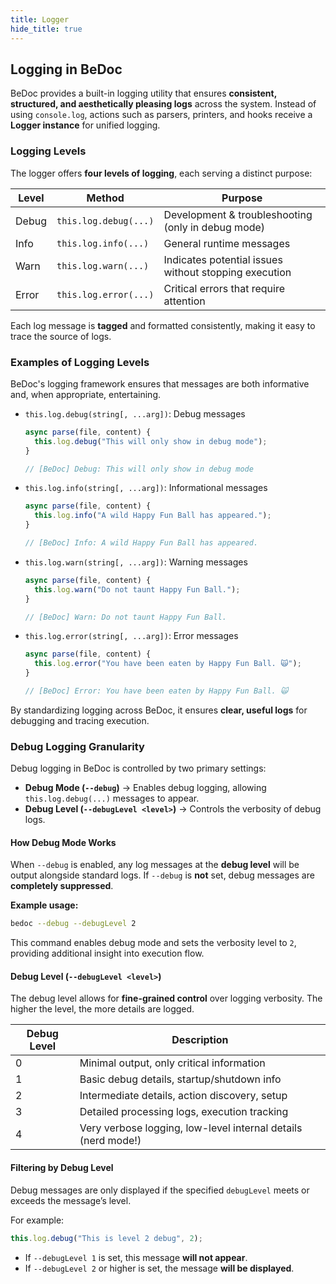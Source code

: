 ```yaml
---
title: Logger
hide_title: true
---
```


## **Logging in BeDoc**

BeDoc provides a built-in logging utility that ensures **consistent, structured, and aesthetically pleasing logs** across the system. Instead of using `console.log`, actions such as parsers, printers, and hooks receive a **Logger instance** for unified logging.

### **Logging Levels**

The logger offers **four levels of logging**, each serving a distinct purpose:

| Level | Method                | Purpose                                               |
| ----- | --------------------- | ----------------------------------------------------- |
| Debug | `this.log.debug(...)` | Development & troubleshooting (only in debug mode)    |
| Info  | `this.log.info(...)`  | General runtime messages                              |
| Warn  | `this.log.warn(...)`  | Indicates potential issues without stopping execution |
| Error | `this.log.error(...)` | Critical errors that require attention                |


Each log message is **tagged** and formatted consistently, making it easy to trace the source of logs.

### **Examples of Logging Levels**

BeDoc's logging framework ensures that messages are both informative and, when appropriate, entertaining.

- `this.log.debug(string[, ...arg])`: Debug messages
  ```javascript
  async parse(file, content) {
    this.log.debug("This will only show in debug mode");
  }

  // [BeDoc] Debug: This will only show in debug mode
  ```
- `this.log.info(string[, ...arg])`: Informational messages
  ```javascript
  async parse(file, content) {
    this.log.info("A wild Happy Fun Ball has appeared.");
  }

  // [BeDoc] Info: A wild Happy Fun Ball has appeared.
  ```
- `this.log.warn(string[, ...arg])`: Warning messages
  ```javascript
  async parse(file, content) {
    this.log.warn("Do not taunt Happy Fun Ball.");
  }

  // [BeDoc] Warn: Do not taunt Happy Fun Ball.
  ```
- `this.log.error(string[, ...arg])`: Error messages
  ```javascript
  async parse(file, content) {
    this.log.error("You have been eaten by Happy Fun Ball. 🙀");
  }

  // [BeDoc] Error: You have been eaten by Happy Fun Ball. 🙀
  ```

By standardizing logging across BeDoc, it ensures **clear, useful logs** for debugging and tracing execution.

### **Debug Logging Granularity**

Debug logging in BeDoc is controlled by two primary settings:

- **Debug Mode (`--debug`)** → Enables debug logging, allowing `this.log.debug(...)` messages to appear.
- **Debug Level (`--debugLevel <level>`)** → Controls the verbosity of debug logs.

#### **How Debug Mode Works**
When `--debug` is enabled, any log messages at the **debug level** will be output alongside standard logs. If `--debug` is **not** set, debug messages are **completely suppressed**.

**Example usage:**
```sh
bedoc --debug --debugLevel 2
```
This command enables debug mode and sets the verbosity level to `2`, providing additional insight into execution flow.

#### **Debug Level (`--debugLevel <level>`)**

The debug level allows for **fine-grained control** over logging verbosity. The higher the level, the more details are logged.

| Debug Level | Description                                                   |
| ----------- | ------------------------------------------------------------- |
| 0           | Minimal output, only critical information                     |
| 1           | Basic debug details, startup/shutdown info                    |
| 2           | Intermediate details, action discovery, setup                 |
| 3           | Detailed processing logs, execution tracking                  |
| 4           | Very verbose logging, low-level internal details (nerd mode!) |

#### **Filtering by Debug Level**
Debug messages are only displayed if the specified `debugLevel` meets or exceeds the message’s level.

For example:
```javascript
this.log.debug("This is level 2 debug", 2);
```
- If `--debugLevel 1` is set, this message **will not appear**.
- If `--debugLevel 2` or higher is set, the message **will be displayed**.
